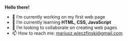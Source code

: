 **Hello there!**

- 🔭 I’m currently working on my first web page
- 🌱 I’m currently learning **HTML, CSS, JavaScript**
- 👯 I’m looking to collaborate on creating web pages
- 📫 How to reach me: mariusz.wieczfinski@gmail.com
